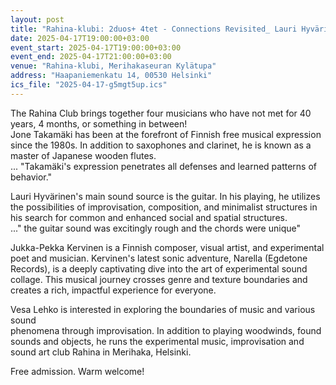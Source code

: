```yaml
---
layout: post
title: "Rahina-klubi: 2duos+ 4tet - Connections Revisited_ Lauri Hyvärinen & Jone Takamäki +Jukka-Pekka Kervinen & Vesa Lehko"
date: 2025-04-17T19:00:00+03:00
event_start: 2025-04-17T19:00:00+03:00
event_end: 2025-04-17T21:00:00+03:00
venue: "Rahina-klubi, Merihakaseuran Kylätupa"
address: "Haapaniemenkatu 14, 00530 Helsinki"
ics_file: "2025-04-17-g5mgt5up.ics"
---
```


The Rahina Club brings together four musicians who have not met for 40 years, 4 months, or something in between!  
Jone Takamäki has been at the forefront of Finnish free musical expression since the 1980s. In addition to saxophones and clarinet, he is known as a master of Japanese wooden flutes.  
... "Takamäki's expression penetrates all defenses and learned patterns of behavior."  
  
Lauri Hyvärinen's main sound source is the guitar. In his playing, he utilizes the possibilities of improvisation, composition, and minimalist structures in his search for common and enhanced social and spatial structures.  
..." the guitar sound was excitingly rough and the chords were unique"  
  
Jukka-Pekka Kervinen is a Finnish composer, visual artist, and experimental poet and musician. Kervinen's latest sonic adventure, Narella (Egdetone Records), is a deeply captivating dive into the art of experimental sound collage. This musical journey crosses genre and texture boundaries and creates a rich, impactful experience for everyone.  
  
Vesa Lehko is interested in exploring the boundaries of music and various sound   
phenomena through improvisation. In addition to playing woodwinds, found sounds and objects, he runs the experimental music, improvisation and sound art club Rahina in Merihaka, Helsinki.  
  
Free admission. Warm welcome!
